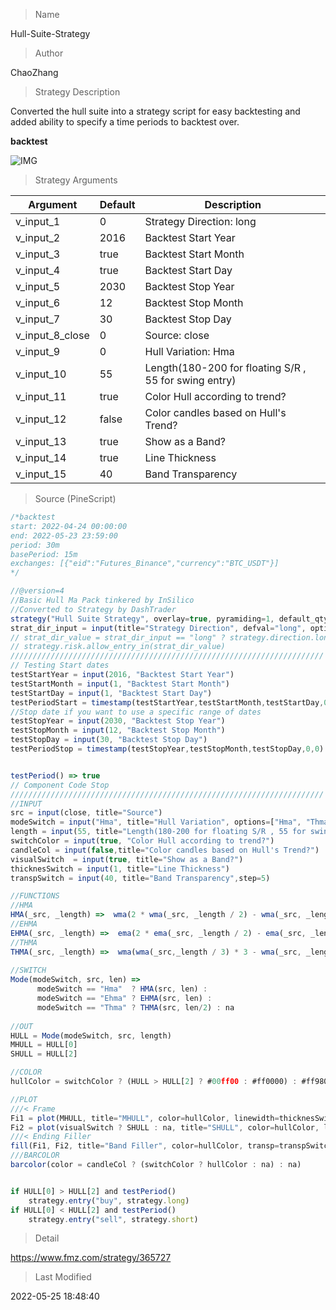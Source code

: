 
> Name

Hull-Suite-Strategy

> Author

ChaoZhang

> Strategy Description

Converted the hull suite into a strategy script for easy backtesting and added ability to specify a time periods to backtest over.


**backtest**

 ![IMG](https://www.fmz.com/upload/asset/108ca21a1a518163216.png) 

> Strategy Arguments



|Argument|Default|Description|
|----|----|----|
|v_input_1|0|Strategy Direction: long|short|all|
|v_input_2|2016|Backtest Start Year|
|v_input_3|true|Backtest Start Month|
|v_input_4|true|Backtest Start Day|
|v_input_5|2030|Backtest Stop Year|
|v_input_6|12|Backtest Stop Month|
|v_input_7|30|Backtest Stop Day|
|v_input_8_close|0|Source: close|high|low|open|hl2|hlc3|hlcc4|ohlc4|
|v_input_9|0|Hull Variation: Hma|Thma|Ehma|
|v_input_10|55|Length(180-200 for floating S/R , 55 for swing entry)|
|v_input_11|true|Color Hull according to trend?|
|v_input_12|false|Color candles based on Hull's Trend?|
|v_input_13|true|Show as a Band?|
|v_input_14|true|Line Thickness|
|v_input_15|40|Band Transparency|


> Source (PineScript)

``` javascript
/*backtest
start: 2022-04-24 00:00:00
end: 2022-05-23 23:59:00
period: 30m
basePeriod: 15m
exchanges: [{"eid":"Futures_Binance","currency":"BTC_USDT"}]
*/

//@version=4
//Basic Hull Ma Pack tinkered by InSilico 
//Converted to Strategy by DashTrader
strategy("Hull Suite Strategy", overlay=true, pyramiding=1, default_qty_type= strategy.percent_of_equity, default_qty_value = 100, calc_on_order_fills=false, slippage=0,commission_type=strategy.commission.percent,commission_value=0)
strat_dir_input = input(title="Strategy Direction", defval="long", options=["long", "short", "all"])
// strat_dir_value = strat_dir_input == "long" ? strategy.direction.long : strat_dir_input == "short" ? strategy.direction.short : strategy.direction.all
// strategy.risk.allow_entry_in(strat_dir_value)
//////////////////////////////////////////////////////////////////////
// Testing Start dates
testStartYear = input(2016, "Backtest Start Year")
testStartMonth = input(1, "Backtest Start Month")
testStartDay = input(1, "Backtest Start Day")
testPeriodStart = timestamp(testStartYear,testStartMonth,testStartDay,0,0)
//Stop date if you want to use a specific range of dates
testStopYear = input(2030, "Backtest Stop Year")
testStopMonth = input(12, "Backtest Stop Month")
testStopDay = input(30, "Backtest Stop Day")
testPeriodStop = timestamp(testStopYear,testStopMonth,testStopDay,0,0)


testPeriod() => true
// Component Code Stop
//////////////////////////////////////////////////////////////////////
//INPUT
src = input(close, title="Source")
modeSwitch = input("Hma", title="Hull Variation", options=["Hma", "Thma", "Ehma"])
length = input(55, title="Length(180-200 for floating S/R , 55 for swing entry)")
switchColor = input(true, "Color Hull according to trend?")
candleCol = input(false,title="Color candles based on Hull's Trend?")
visualSwitch  = input(true, title="Show as a Band?")
thicknesSwitch = input(1, title="Line Thickness")
transpSwitch = input(40, title="Band Transparency",step=5)

//FUNCTIONS
//HMA
HMA(_src, _length) =>  wma(2 * wma(_src, _length / 2) - wma(_src, _length), round(sqrt(_length)))
//EHMA    
EHMA(_src, _length) =>  ema(2 * ema(_src, _length / 2) - ema(_src, _length), round(sqrt(_length)))
//THMA    
THMA(_src, _length) =>  wma(wma(_src,_length / 3) * 3 - wma(_src, _length / 2) - wma(_src, _length), _length)
    
//SWITCH
Mode(modeSwitch, src, len) =>
      modeSwitch == "Hma"  ? HMA(src, len) :
      modeSwitch == "Ehma" ? EHMA(src, len) : 
      modeSwitch == "Thma" ? THMA(src, len/2) : na
      
//OUT
HULL = Mode(modeSwitch, src, length)
MHULL = HULL[0]
SHULL = HULL[2]

//COLOR
hullColor = switchColor ? (HULL > HULL[2] ? #00ff00 : #ff0000) : #ff9800

//PLOT
///< Frame
Fi1 = plot(MHULL, title="MHULL", color=hullColor, linewidth=thicknesSwitch, transp=50)
Fi2 = plot(visualSwitch ? SHULL : na, title="SHULL", color=hullColor, linewidth=thicknesSwitch, transp=50)
///< Ending Filler
fill(Fi1, Fi2, title="Band Filler", color=hullColor, transp=transpSwitch)
///BARCOLOR
barcolor(color = candleCol ? (switchColor ? hullColor : na) : na)


if HULL[0] > HULL[2] and testPeriod()
    strategy.entry("buy", strategy.long)
if HULL[0] < HULL[2] and testPeriod()
    strategy.entry("sell", strategy.short)
```

> Detail

https://www.fmz.com/strategy/365727

> Last Modified

2022-05-25 18:48:40
